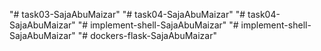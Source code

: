 "# task03-SajaAbuMaizar" 
"# task04-SajaAbuMaizar" 
"# task04-SajaAbuMaizar" 
"# implement-shell-SajaAbuMaizar" 
"# implement-shell-SajaAbuMaizar" 
"# dockers-flask-SajaAbuMaizar" 
